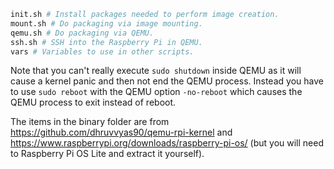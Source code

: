 ```bash
init.sh # Install packages needed to perform image creation.
mount.sh # Do packaging via image mounting.
qemu.sh # Do packaging via QEMU.
ssh.sh # SSH into the Raspberry Pi in QEMU.
vars # Variables to use in other scripts.
```

Note that you can't really execute `sudo shutdown` inside QEMU as it will cause a kernel panic and then not end the QEMU process. Instead you have to use `sudo reboot` with the QEMU option `-no-reboot` which causes the QEMU process to exit instead of reboot.

The items in the binary folder are from https://github.com/dhruvvyas90/qemu-rpi-kernel and <https://www.raspberrypi.org/downloads/raspberry-pi-os/> (but you will need to Raspberry Pi OS Lite and extract it yourself).